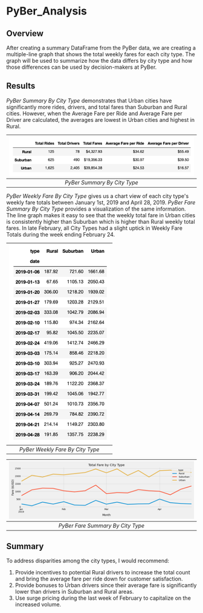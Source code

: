 # PyBer_Analysis

## Overview
After creating a summary DataFrame from the PyBer data, we are creating a multiple-line graph that shows the total weekly fares for each city type. The graph will be used to summarize how the data differs by city type and how those differences can be used by decision-makers at PyBer.

## Results
*PyBer Summary By City Type* demonstrates that Urban cities have significantly more rides, drivers, and total fares than Suburban and Rural cities. However, when the Average Fare per Ride and Average Fare per Driver are calculated, the averages are lowest in Urban cities and highest in Rural.

| ![PyBer Summary By City](image/../analysis/PyBer_summary_by_city.png) |
| :--:|
| *PyBer Summary By City Type* |

 *PyBer Weekly Fare By City Type* gives us a chart view of each city type's weekly fare totals between January 1st, 2019 and April 28, 2019. *PyBer Fare Summary By City Type* provides a visualization of the same information. The line graph makes it easy to see that the weekly total fare in Urban cities is consistently higher than Suburban which is higher than Rural weekly total fares. In late February, all City Types had a slight uptick in Weekly Fare Totals during the week ending February 24.

| ![PyBer Weekly Fares By City](image/../analysis/PyBer_weekly_fare_by_city.png) |
| :--: |
| *PyBer Weekly Fare By City Type* |


| ![PyBer Fare Summary By City](image/../analysis/PyBer_fare_summary.png) |
| :--: |
| *PyBer Fare Summary By City Type* |

## Summary
To address disparities among the city types, I would recommend:

1. Provide incentives to potential Rural drivers to increase the total count and bring the average fare per ride down for customer satisfaction.
2. Provide bonuses to Urban drivers since their average fare is significantly lower than drivers in Suburban and Rural areas.
3. Use surge pricing during the last week of February to capitalize on the increased volume.